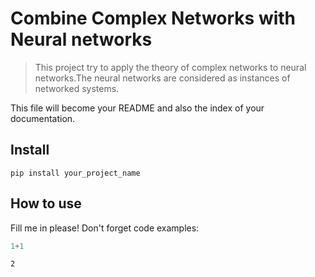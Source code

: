 <!--

#################################################
### THIS FILE WAS AUTOGENERATED! DO NOT EDIT! ###
#################################################
# file to edit: nbs\index.ipynb
# command to build the docs after a change: nbdev_build_docs

-->

# Combine Complex Networks with Neural networks

> This project try to apply the theory of complex networks to neural networks.The neural networks are considered as instances of networked systems.


This file will become your README and also the index of your documentation.

## Install

`pip install your_project_name`

## How to use

Fill me in please! Don't forget code examples:
<div class="codecell" markdown="1">
<div class="input_area" markdown="1">

```python
1+1
```

</div>
<div class="output_area" markdown="1">




    2



</div>

</div>
